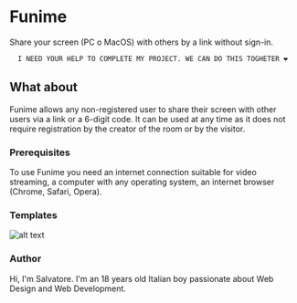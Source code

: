 # Funime
Share your screen (PC o MacOS) with others by a link without sign-in.

```sh
  I NEED YOUR HELP TO COMPLETE MY PROJECT. WE CAN DO THIS TOGHETER ❤️
  ```

## What about
Funime allows any non-registered user to share their screen with other users via a link or a 6-digit code. It can be used at any time as it does not require registration by the creator of the room or by the visitor.

### Prerequisites 
To use Funime you need an internet connection suitable for video streaming, a computer with any operating system, an internet browser (Chrome, Safari, Opera).

### Templates
![alt text](https://i.ibb.co/6B4BXRB/Schermata-2021-01-19-alle-18-02-22.png)

### Author
Hi, I'm Salvatore. I'm an 18 years old Italian boy passionate about Web Design and Web Development.
